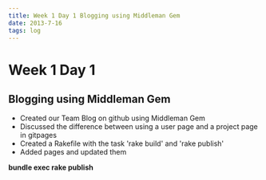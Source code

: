 ```yaml
---
title: Week 1 Day 1 Blogging using Middleman Gem
date: 2013-7-16
tags: log 
---
```


# Week 1 Day 1 

## Blogging using Middleman Gem

  + Created our Team Blog on github using Middleman Gem 
  + Discussed the difference between using a user page and a project page in gitpages
  + Created a Rakefile with the task 'rake build' and 'rake publish'
  + Added pages and updated them

**bundle exec rake publish**
